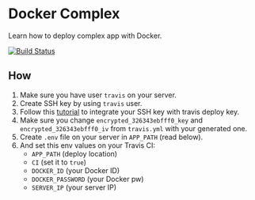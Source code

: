 # Docker Complex

Learn how to deploy complex app with Docker.

[![Build Status](https://travis-ci.org/pramindanata/docker-complex.svg?branch=master)](https://travis-ci.org/pramindanata/docker-complex)

## How

1. Make sure you have user `travis` on your server.
2. Create SSH key by using `travis` user.
3. Follow this [tutorial](https://github.com/dwyl/learn-travis/blob/master/encrypted-ssh-keys-deployment.md.) to integrate your SSH key with travis deploy key.
4. Make sure you change `encrypted_326343ebfff0_key` and `encrypted_326343ebfff0_iv` from `travis.yml` with your generated one.
5. Create `.env` file on your server in `APP_PATH` (read below).
6. And set this env values on your Travis CI:
    - `APP_PATH` (deploy location)
    - `CI` (set it to `true`)
    - `DOCKER_ID` (your Docker ID)
    - `DOCKER_PASSWORD` (your Docker pw)
    - `SERVER_IP` (your server IP)
